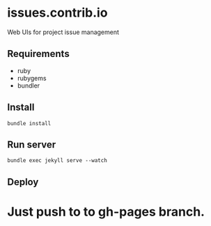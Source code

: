 issues.contrib.io
=================

Web UIs for project issue management

## Requirements

- ruby
- rubygems
- bundler

## Install
```
bundle install
```

## Run server
```
bundle exec jekyll serve --watch
```

## Deploy
Just push to to gh-pages branch.
=======
